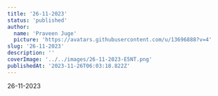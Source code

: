 ```yaml
---
title: '26-11-2023'
status: 'published'
author:
  name: 'Praveen Juge'
  picture: 'https://avatars.githubusercontent.com/u/13696888?v=4'
slug: '26-11-2023'
description: ''
coverImage: '../../images/26-11-2023-E5NT.png'
publishedAt: '2023-11-26T06:03:18.822Z'
---
```


26-11-2023